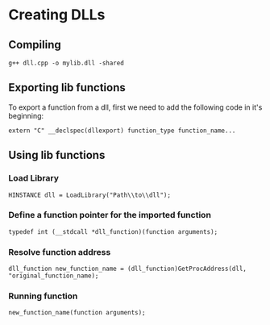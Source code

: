 # Creating DLLs

## Compiling

	g++ dll.cpp -o mylib.dll -shared

## Exporting lib functions

To export a function from a dll, first we need to add the following code in it's beginning:

	extern "C" __declspec(dllexport) function_type function_name...

## Using lib functions

### Load Library

	HINSTANCE dll = LoadLibrary("Path\\to\\dll");

### Define a function pointer for the imported function

	typedef int (__stdcall *dll_function)(function arguments);

### Resolve function address

	dll_function new_function_name = (dll_function)GetProcAddress(dll, "original_function_name);

### Running function

	new_function_name(function arguments);
